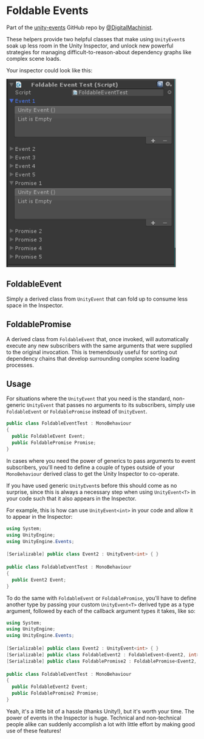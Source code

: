 Foldable Events
===============

Part of the [unity-events](https://github.com/DigitalMachinist/unity-utilities) GitHub repo by [@DigitalMachinist](https://github.com/DigitalMachinist).

These helpers provide two helpful classes that make using ```UnityEvent```s soak up less room in the Unity Inspector, and unlock new powerful strategies for managing difficult-to-reason-about dependency graphs like complex scene loads.

Your inspector could look like this:

![Nice clean events that don't scroll forever!](FoldableEventInspector.png)


## FoldableEvent

Simply a derived class from ```UnityEvent``` that can fold up to consume less space in the Inspector.

## FoldablePromise

A derived class from ```FoldableEvent``` that, once invoked, will automatically execute any new subscribers with the same arguments that were supplied to the original invocation. This is tremendously useful for sorting out dependency chains that develop surrounding complex scene loading processes.

## Usage

For situations where the ```UnityEvent``` that you need is the standard, non-generic ```UnityEvent``` that passes no arguments to its subscribers, simply use ```FoldableEvent``` or ```FoldablePromise``` instead of ```UnityEvent```.

```csharp
public class FoldableEventTest : MonoBehaviour
{
  public FoldableEvent Event;
  public FoldablePromise Promise;
}
```

In cases where you need the power of generics to pass arguments to event subscribers, you'll need to define a couple of types outside of your ```MonoBehaviour``` derived class to get the Unity Inspector to co-operate.

If you have used generic ```UnityEvent```s before this should come as no surprise, since this is always a necessary step when using ```UnityEvent<T>``` in your code such that it also appears in the Inspector.

For example, this is how can use ```UnityEvent<int>``` in your code and allow it to appear in the Inspector:

```csharp
using System;
using UnityEngine;
using UnityEngine.Events;

[Serializable] public class Event2 : UnityEvent<int> { }

public class FoldableEventTest : MonoBehaviour
{
  public Event2 Event;
}
```

To do the same with ```FoldableEvent``` or ```FoldablePromise```, you'll have to define another type by passing your custom ```UnityEvent<T>``` derived type as a type argument, followed by each of the callback argument types it takes, like so:

```csharp
using System;
using UnityEngine;
using UnityEngine.Events;

[Serializable] public class Event2 : UnityEvent<int> { }
[Serializable] public class FoldableEvent2 : FoldableEvent<Event2, int> { }
[Serializable] public class FoldablePromise2 : FoldablePromise<Event2, int> { }

public class FoldableEventTest : MonoBehaviour
{
  public FoldableEvent2 Event;
  public FoldablePromise2 Promise;
}
```

Yeah, it's a little bit of a hassle (thanks Unity!), but it's worth your time. The power of events in the Inspector is huge. Technical and non-technical people alike can suddenly accomplish a lot with little effort by making good use of these features!

